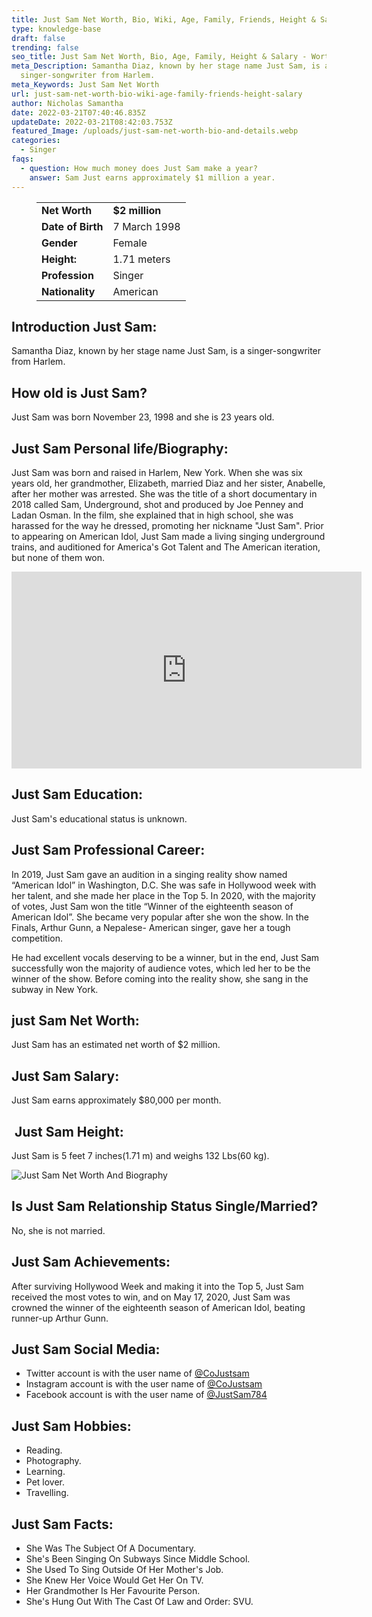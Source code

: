 ```yaml
---
title: Just Sam Net Worth, Bio, Wiki, Age, Family, Friends, Height & Salary
type: knowledge-base
draft: false
trending: false
seo_title: Just Sam Net Worth, Bio, Age, Family, Height & Salary - WorthKnow
meta_Description: Samantha Diaz, known by her stage name Just Sam, is a
  singer-songwriter from Harlem.
meta_Keywords: Just Sam Net Worth
url: just-sam-net-worth-bio-wiki-age-family-friends-height-salary
author: Nicholas Samantha
date: 2022-03-21T07:40:46.835Z
updateDate: 2022-03-21T08:42:03.753Z
featured_Image: /uploads/just-sam-net-worth-bio-and-details.webp
categories:
  - Singer
faqs:
  - question: How much money does Just Sam make a year?
    answer: Sam Just earns approximately $1 million a year.
---
```

<figure class="wp-block-table is-style-stripes">
  <table>
    <tbody>
      <tr>
        <td>
          <strong>Net Worth</strong>
        </td>
        <td>
          <strong>$2 million</strong>
        </td>
      </tr>
      <tr>
        <td>
          <strong>Date of Birth</strong>
        </td>
        <td>7 March 1998</td>
      </tr>
      <tr>
        <td>
          <strong>Gender</strong>
        </td>
        <td>Female</td>
      </tr>
      <tr>
        <td>
          <strong>Height:</strong>
        </td>
        <td>1.71 meters</td>
      </tr>
      <tr>
        <td>
          <strong>Profession</strong>
        </td>
        <td>Singer</td>
      </tr>
      <tr>
        <td>
          <strong>Nationality</strong>
        </td>
        <td>American</td>
      </tr>
    </tbody>
  </table>
</figure>

## **Introduction Just Sam:**

Samantha Diaz, known by her stage name Just Sam, is a singer-songwriter from Harlem.

## **How old is Just Sam?**

Just Sam was born November 23, 1998 and she is 23 years old.

## **Just Sam Personal life/Biography:**

Just Sam was born and raised in Harlem, New York. When she was six years old, her grandmother, Elizabeth, married Diaz and her sister, Anabelle, after her mother was arrested. She was the title of a short documentary in 2018 called Sam, Underground, shot and produced by Joe Penney and Ladan Osman. In the film, she explained that in high school, she was harassed for the way he dressed, promoting her nickname "Just Sam". Prior to appearing on American Idol, Just Sam made a living singing underground trains, and auditioned for America's Got Talent and The American iteration, but none of them won.

<iframe width="560" height="315" src="https://www.youtube.com/embed/muOSdGYTTOU" title="YouTube video player" frameborder="0" allow="accelerometer; autoplay; clipboard-write; encrypted-media; gyroscope; picture-in-picture" allowfullscreen></iframe>

## **Just Sam Education:**

Just Sam's educational status is unknown.

## **Just Sam Professional Career:**

In 2019, Just Sam gave an audition in a singing reality show named “American Idol” in Washington, D.C. She was safe in Hollywood week with her talent, and she made her place in the Top 5. In 2020, with the majority of votes, Just Sam won the title “Winner of the eighteenth season of American Idol”. She became very popular after she won the show. In the Finals, Arthur Gunn, a Nepalese- American singer, gave her a tough competition.

He had excellent vocals deserving to be a winner, but in the end, Just Sam successfully won the majority of audience votes, which led her to be the winner of the show. Before coming into the reality show, she sang in the subway in New York. 

## **just Sam Net Worth:**

Just Sam has an estimated net worth of $2 million.

## **Just Sam Salary:**

Just Sam earns approximately $80,000 per month.

##  **Just Sam Height:**

Just Sam is 5 feet 7 inches(1.71 m) and weighs 132 Lbs(60 kg).

![Just Sam Net Worth And Biography](/uploads/just-sam-net-worth-.webp)

## **Is Just Sam Relationship Status Single/Married?**

No, she is not married.

## **Just Sam Achievements:**

After surviving Hollywood Week and making it into the Top 5, Just Sam received the most votes to win, and on May 17, 2020, Just Sam was crowned the winner of the eighteenth season of American Idol, beating runner-up Arthur Gunn.

## **Just Sam Social Media:**

* Twitter account is with the user name of <a href="https://twitter.com/CoJustsam" target="_blank" rel="nofollow" rel="noopener">@CoJustsam</a>
* Instagram account is with the user name of <a href="https://www.instagram.com/samanthadiaz/" target="_blank" rel="nofollow" rel="noopener">@CoJustsam</a>
* Facebook account is with the user name of <a href="https://web.facebook.com/JustSam784/" target="_blank" rel="nofollow" rel="noopener">@JustSam784</a>

## **Just Sam Hobbies:**

* Reading.
* Photography.
* Learning.
* Pet lover.
* Travelling.

## **Just Sam Facts:**

* She Was The Subject Of A Documentary.
* She's Been Singing On Subways Since Middle School.
* She Used To Sing Outside Of Her Mother's Job.
* She Knew Her Voice Would Get Her On TV.
* Her Grandmother Is Her Favourite Person.
* She's Hung Out With The Cast Of Law and Order: SVU.